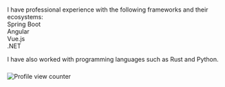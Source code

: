 ###
<p align="left">
  I have professional experience with the following frameworks and their ecosystems:<br>
  Spring Boot<br>
  Angular<br>
  Vue.js<br>
  .NET<br>
</p>

<p align="left">
  I have also worked with programming languages such as Rust and Python.
</p>

###

![Profile view counter](https://komarev.com/ghpvc/?username=Murc13lag0)
